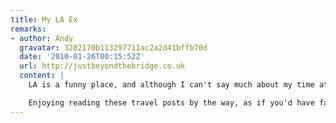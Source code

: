 ```yaml
---
title: My LA Ex
remarks:
- author: Andy
  gravatar: 3282170b113297711ac2a2d41bffb70d
  date: '2010-01-26T00:15:52Z'
  url: http://justbeyondthebridge.co.uk
  content: |
    LA is a funny place, and although I can't say much about my time at the airport, I found the whole place oddly surreal. There are definitely more friendly places to check-in and fly out of.

    Enjoying reading these travel posts by the way, as if you'd have failed to have guessed that.
---
```

